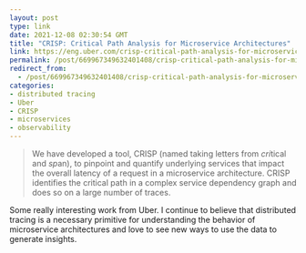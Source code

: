 ```yaml
---
layout: post
type: link
date: 2021-12-08 02:30:54 GMT
title: "CRISP: Critical Path Analysis for Microservice Architectures"
link: https://eng.uber.com/crisp-critical-path-analysis-for-microservice-architectures/
permalink: /post/669967349632401408/crisp-critical-path-analysis-for-microservice
redirect_from: 
  - /post/669967349632401408/crisp-critical-path-analysis-for-microservice
categories:
- distributed tracing
- Uber
- CRISP
- microservices
- observability
---
```

<blockquote>We have developed a tool, CRISP (named taking letters from <i>cri</i>tical and <i>sp</i>an), to pinpoint and quantify underlying services that impact the overall latency of a request in a microservice architecture. CRISP identifies the critical path in a complex service dependency graph and does so on a large number of traces.</blockquote>
<p>Some really interesting work from Uber. I continue to believe that distributed tracing is a necessary primitive for understanding the behavior of microservice architectures and love to see new ways to use the data to generate insights.</p>